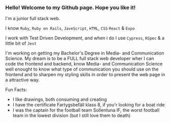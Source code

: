 ### Hello! Welcome to my Github page. Hope you like it!

I'm a junior full stack web.

I know `Ruby`, `Ruby on Rails`, `JaveScript`, `HTML`, `CSS` `React` & `Expo`

I work with Test Driven Development, and when i do I use `Cypress`, `RSpec` & a little bit of `Jest`

I'm working on getting my Bachelor's Degree in Media- and Communication Science. 
My dream is to be a FULL full stack web developer wher I can code the frontend and backend, know Media- and Communication Science well enought to know what type of communication you should use on the frontend and to sharpen my styling skills in order to present the web page in a attractive way.

Fun Facts: 
* I like drawings, both consuming and creating 
* I have the certificate Fartygsbefäll klass 8, if you'r looking for a boat ride 
* I was the captain for the football team Sollentuna IF, the worst football team in the lowest division (but I still love them to death)

<!--

Here are some ideas to get you started:

- 🔭 I’m currently working on ...
- 🌱 I’m currently learning ...
- 👯 I’m looking to collaborate on ...
- 🤔 I’m looking for help with ...
- 💬 Ask me about ...
- 📫 How to reach me: ...
- 😄 Pronouns: ...
- ⚡ Fun fact: ...
-->
